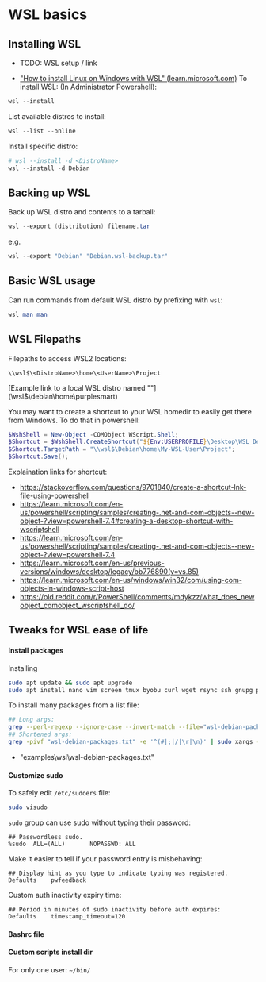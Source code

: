 # WSL basics



## Installing WSL
* TODO: WSL setup / link

* ["How to install Linux on Windows with WSL" (learn.microsoft.com)](https://learn.microsoft.com/en-us/windows/wsl/install)
To install WSL: (In Administrator Powershell):
```powershell
wsl --install
```

List available distros to install:
```powershell
wsl --list --online
```

Install specific distro:
```powershell
# wsl --install -d <DistroName> 
wsl --install -d Debian
```


## Backing up WSL
Back up WSL distro and contents to a tarball:
```powershell
wsl --export (distribution) filename.tar
```

e.g.
```powershell
wsl --export "Debian" "Debian.wsl-backup.tar"
```

## Basic WSL usage

Can run commands from default WSL distro by prefixing with `wsl`:
```powershell
wsl man man
```


## WSL Filepaths
Filepaths to access WSL2 locations:
```path
\\wsl$\<DistroName>\home\<UserName>\Project
```
[Example link to a local WSL distro named ""](\\wsl$\debian\home\purplesmart\)

You may want to create a shortcut to your WSL homedir to easily get there from Windows. To do that in powershell:
```powershell
$WshShell = New-Object -COMObject WScript.Shell;
$Shortcut = $WshShell.CreateShortcut("${Env:USERPROFILE}\Desktop\WSL_Debian_My-WSL-User.lnk");
$Shortcut.TargetPath = "\\wsl$\Debian\home\My-WSL-User\Project";
$Shortcut.Save();
```
Explaination links for shortcut:
* https://stackoverflow.com/questions/9701840/create-a-shortcut-lnk-file-using-powershell
* https://learn.microsoft.com/en-us/powershell/scripting/samples/creating-.net-and-com-objects--new-object-?view=powershell-7.4#creating-a-desktop-shortcut-with-wscriptshell
* https://learn.microsoft.com/en-us/powershell/scripting/samples/creating-.net-and-com-objects--new-object-?view=powershell-7.4
* https://learn.microsoft.com/en-us/previous-versions/windows/desktop/legacy/bb776890(v=vs.85)
* https://learn.microsoft.com/en-us/windows/win32/com/using-com-objects-in-windows-script-host
* https://old.reddit.com/r/PowerShell/comments/mdykzz/what_does_newobject_comobject_wscriptshell_do/



## Tweaks for WSL ease of life
#### Install packages

Installing 
```bash
sudo apt update && sudo apt upgrade
sudo apt install nano vim screen tmux byobu curl wget rsync ssh gnupg python3 python3-pip ansible
```

To install many packages from a list file:
```bash
## Long args:
grep --perl-regexp --ignore-case --invert-match --file="wsl-debian-packages.txt" --regexp='^#'  | sudo xargs --open-tty --no-run-if-empty apt install -y
## Shortened args:
grep -pivf "wsl-debian-packages.txt" -e '^(#|;|/|\r|\n)' | sudo xargs -or apt install -y
```
* "examples\wsl\wsl-debian-packages.txt"


#### Customize sudo
To safely edit `/etc/sudoers` file:
```bash
sudo visudo
```

`sudo` group can use sudo without typing their password:
```sudoers
## Passwordless sudo.
%sudo  ALL=(ALL)       NOPASSWD: ALL
```

Make it easier to tell if your password entry is misbehaving:
```sudoers
## Display hint as you type to indicate typing was registered.
Defaults	pwfeedback
```

Custom auth inactivity expiry time:
```sudoers
## Period in minutes of sudo inactivity before auth expires: 
Defaults	timestamp_timeout=120
```

#### Bashrc file


#### Custom scripts install dir
For only one user: `~/bin/`



